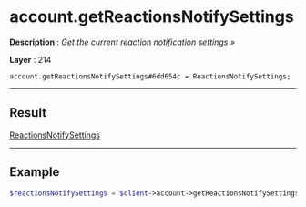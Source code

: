 # account.getReactionsNotifySettings

**Description** : *Get the current reaction notification settings &raquo;*

**Layer** : 214

```tl
account.getReactionsNotifySettings#6dd654c = ReactionsNotifySettings;
```

---

## Result

[ReactionsNotifySettings](type/ReactionsNotifySettings)

---

## Example

```php
$reactionsNotifySettings = $client->account->getReactionsNotifySettings();
```